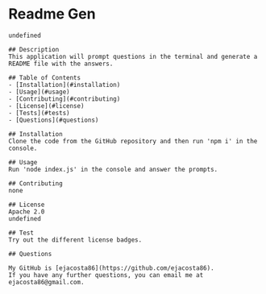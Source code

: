 # Readme Gen
    undefined
   
    ## Description
    This application will prompt questions in the terminal and generate a README file with the answers.

    ## Table of Contents
    - [Installation](#installation)
    - [Usage](#usage)
    - [Contributing](#contributing)
    - [License](#license)
    - [Tests](#tests)
    - [Questions](#questions)

    ## Installation 
    Clone the code from the GitHub repository and then run 'npm i' in the console.
    
    ## Usage 
    Run 'node index.js' in the console and answer the prompts.

    ## Contributing 
    none

    ## License 
    Apache 2.0
    undefined

    ## Test
    Try out the different license badges.

    ## Questions
    
    My GitHub is [ejacosta86](https://github.com/ejacosta86).
    If you have any further questions, you can email me at ejacosta86@gmail.com.
    
    